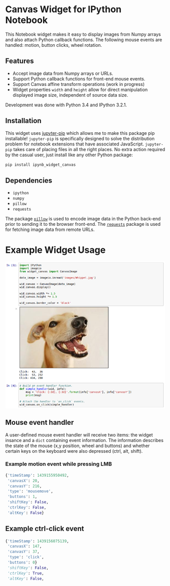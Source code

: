 
# Canvas Widget for IPython Notebook

This Notebook widget makes it easy to display images from Numpy arrays and also attach Python
callback functions.  The following mouse events are handled: motion, button clicks, wheel rotation.

## Features

- Accept image data from Numpy arrays or URLs.
- Support Python callback functions for front-end mouse events.
- Support Canvas affine transform operations (work in progress)
- Widget properties `width` and `height` allow for direct manipulation displayed image size,
  independent of source data size.

Development was done with Python 3.4 and IPython 3.2.1.

## Installation

This widget uses [jupyter-pip](https://github.com/jdfreder/jupyter-pip) which allows me to make
this package pip installable!  `jupyter-pip` is specifically designed to solve the distribution
problem for notebook extensions that have associated JavaScript.  `jupyter-pip` takes care of
placing files in all the right places.  No extra action required by the casual user, just install
like any other Python package:

```bash
pip install ipynb_widget_canvas
```

## Dependencies

- `ipython`
- `numpy`
- `pillow`
- `requests`

The package [`pillow`](https://python-pillow.github.io/) is used to encode image data in the Python
back-end prior to sending it to the browser front-end.  The
[`requests`](http://www.python-requests.org/en/latest/)
package is used for fetching image data from remote URLs.


# Example Widget Usage

![image](example.png)


## Mouse event handler

A user-defined mouse event handler will receive two items: the widget insance and a `dict`
containing event information.  The information describes the state of the mouse (x,y position,
wheel and buttons) and whether certain keys on the keyboard were also depressed (ctrl, alt, shift).

### Example motion event while pressing LMB

```py
{'timeStamp': 1439155950492,
 'canvasX': 20,
 'canvasY': 216,
 'type': 'mousemove',
 'buttons': 1,
 'shiftKey': False,
 'ctrlKey': False,
 'altKey': False}
```

## Example ctrl-click event

```py
{'timeStamp': 1439156075139,
 'canvasX': 147,
 'canvasY': 37,
 'type': 'click',
 'buttons': 0}
 'shiftKey': False,
 'ctrlKey': True,
 'altKey': False,
```
